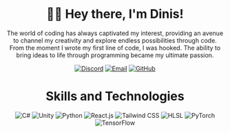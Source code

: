 <h1 align="center">👋😀 Hey there, I'm Dinis!</h1>

<p align="center">
The world of coding has always captivated my interest, providing an avenue to channel my creativity and explore endless possibilities through code. From the moment I wrote my first line of code, I was hooked. The ability to bring ideas to life through programming became my ultimate passion.
</p>

<p align="center">
  <a href="https://discordapp.com/users/Missing%20Profile%20Picture%236008"><img src="https://img.shields.io/badge/-Discord-blue?style=flat&logo=discord&logoColor=white" alt="Discord"></a>
  <a href="mailto:dinis.cacador.martinho@gmail.com"><img src="https://img.shields.io/badge/-Email-red?style=flat&logo=gmail&logoColor=white" alt="Email"></a>
  <a href="https://github.com/DinisMartinho"><img src="https://img.shields.io/badge/-GitHub-black?style=flat&logo=github&logoColor=white" alt="GitHub"></a>
</p>

<p align="center">
  <h1 align="center">Skills and Technologies</h1>
</p>

<p align="center">
  <img src="https://img.shields.io/badge/-C%23-239120?style=flat&logo=c-sharp&logoColor=white" alt="C#">
  <img src="https://img.shields.io/badge/-Unity-000000?style=flat&logo=unity&logoColor=white" alt="Unity">
  <img src="https://img.shields.io/badge/-Python-3776AB?style=flat&logo=python&logoColor=white" alt="Python">
  <img src="https://img.shields.io/badge/-React.js-61DAFB?style=flat&logo=react&logoColor=white" alt="React.js">
  <img src="https://img.shields.io/badge/-Tailwind_CSS-38B2AC?style=flat&logo=tailwind-css&logoColor=white" alt="Tailwind CSS">
  <img src="https://img.shields.io/badge/-HLSL-FFD700?style=flat&logo=unity&logoColor=white" alt="HLSL">
  <img src="https://img.shields.io/badge/-PyTorch-EE4C2C?style=flat&logo=pytorch&logoColor=white" alt="PyTorch">
  <img src="https://img.shields.io/badge/-TensorFlow-FF6F00?style=flat&logo=tensorflow&logoColor=white" alt="TensorFlow">
</p>


